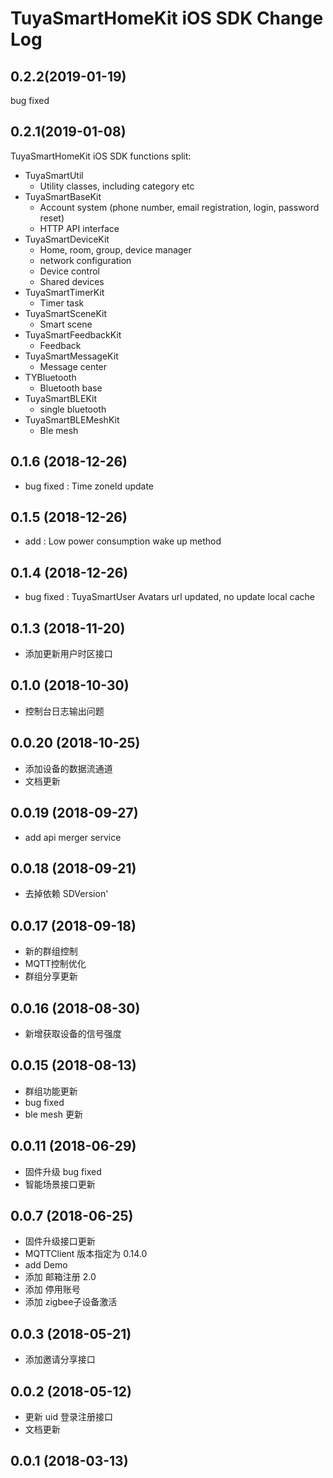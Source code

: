 # TuyaSmartHomeKit iOS SDK Change Log

## 0.2.2(2019-01-19)
bug fixed

## 0.2.1(2019-01-08)
TuyaSmartHomeKit iOS SDK functions split:

 - TuyaSmartUtil 
    - Utility classes, including category etc
- TuyaSmartBaseKit 
    - Account system (phone number, email registration, login, password reset)
    - HTTP API interface
- TuyaSmartDeviceKit
  -  Home, room, group, device manager
  -  network configuration
  -  Device control
  -  Shared devices
- TuyaSmartTimerKit
  - Timer task
- TuyaSmartSceneKit
  - Smart scene
- TuyaSmartFeedbackKit
  - Feedback
- TuyaSmartMessageKit
  - Message center
- TYBluetooth
   - Bluetooth base 
- TuyaSmartBLEKit
  - single bluetooth
- TuyaSmartBLEMeshKit
  - Ble mesh

## 0.1.6 (2018-12-26)

- bug fixed : Time zoneId update 

## 0.1.5 (2018-12-26)

- add : Low power consumption wake up method

## 0.1.4 (2018-12-26)

- bug fixed : TuyaSmartUser Avatars url updated, no update local cache

## 0.1.3 (2018-11-20)

- 添加更新用户时区接口

## 0.1.0 (2018-10-30)

-  控制台日志输出问题

## 0.0.20 (2018-10-25)

- 添加设备的数据流通道
- 文档更新

## 0.0.19 (2018-09-27)

- add api merger service

## 0.0.18 (2018-09-21)

-  去掉依赖 SDVersion'

## 0.0.17 (2018-09-18)

- 新的群组控制
- MQTT控制优化
- 群组分享更新

## 0.0.16 (2018-08-30)

- 新增获取设备的信号强度  

## 0.0.15 (2018-08-13)
- 群组功能更新
- bug fixed
- ble mesh 更新 

## 0.0.11 (2018-06-29)
- 固件升级 bug fixed
- 智能场景接口更新

## 0.0.7 (2018-06-25)
- 固件升级接口更新
- MQTTClient 版本指定为 0.14.0
- add Demo
- 添加 邮箱注册 2.0
- 添加 停用账号 
- 添加 zigbee子设备激活

## 0.0.3 (2018-05-21)
- 添加邀请分享接口

## 0.0.2 (2018-05-12)
- 更新 uid 登录注册接口
- 文档更新

## 0.0.1 (2018-03-13)
